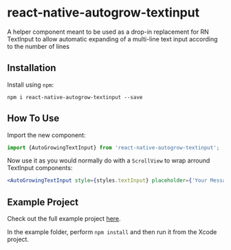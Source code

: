 # react-native-autogrow-textinput
A helper component meant to be used as a drop-in replacement for RN TextInput to allow automatic expanding of a multi-line text input according to the number of lines

## Installation

Install using `npm`:
```
npm i react-native-autogrow-textinput --save
```

## How To Use
Import the new component:

```js
import {AutoGrowingTextInput} from 'react-native-autogrow-textinput';
```

Now use it as you would normally do with a `ScrollView` to wrap arround TextInput components:

```jsx
<AutoGrowingTextInput style={styles.textInput} placeholder={'Your Message'} />
```

## Example Project

Check out the full example project [here](https://github.com/wix/react-native-autogrow-textinput/tree/master/example).

In the example folder, perform `npm install` and then run it from the Xcode project.
